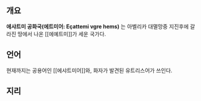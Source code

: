 
## 개요
**에샤트미 공화국(에트미어: Eçattemi vgre hems)** 는 아벨리카 대멸망중 지진후에 갈라진 땅에서 나온 [[에예트미]]가 세운 국가다.

## 언어

현재까지는 공용어인 [[에샤트미어]]와, 화자가 발견된 유트리스어가 쓰인다.

## 지리